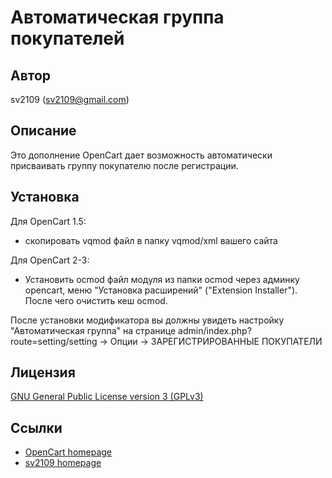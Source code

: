 # Автоматическая группа покупателей 

## Автор

sv2109 (sv2109@gmail.com)

## Описание

Это дополнение OpenCart дает возможность автоматически присваивать группу покупателю после регистрации.

## Установка

Для OpenCart 1.5:
- скопировать vqmod файл в папку vqmod/xml вашего сайта

Для OpenCart 2-3:
- Установить ocmod файл модуля из папки ocmod через админку opencart, меню "Установка расширений" ("Extension Installer"). После чего очистить кеш ocmod.

После установки модификатора вы должны увидеть настройку "Автоматическая группа" на странице admin/index.php?route=setting/setting -> Опции -> ЗАРЕГИСТРИРОВАННЫЕ ПОКУПАТЕЛИ


## Лицензия

[GNU General Public License version 3 (GPLv3)](license.txt)

## Ссылки

- [OpenCart homepage](http://www.opencart.com/)
- [sv2109 homepage](http://sv2109.com/)
